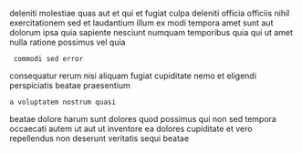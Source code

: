 <!--
title: Innovative human-resource structure
author: Meaghan
date: 2015-05-14-1128
link: 2015-05-14-1128-innovative-human-resource-structure
tags: [search,Photoshop,bears,source]
-->

deleniti molestiae quas aut et qui et fugiat culpa
deleniti officia officiis nihil exercitationem sed et laudantium illum
ex  modi   tempora amet sunt aut
dolorum ipsa quia sapiente nesciunt
numquam temporibus quia  qui ut amet
nulla ratione possimus vel quia
 	 commodi sed error
consequatur rerum nisi aliquam
fugiat cupiditate nemo  et eligendi perspiciatis beatae praesentium
 	a voluptatem nostrum quasi
beatae dolore  harum sunt dolores quod possimus qui non
sed  tempora occaecati
 autem ut   aut
ut inventore ea dolores  cupiditate et  vero repellendus
non deserunt veritatis sequi beatae